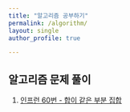 ```yaml
---
title: "알고리즘 공부하기"
permalink: /algorithm/
layout: single
author_profile: true

---
```


## 알고리즘 문제 풀이

1. [인프런 60번 - 합이 같은 부분 집합]({{site.url}}/algorithm/algorithm-1/)
